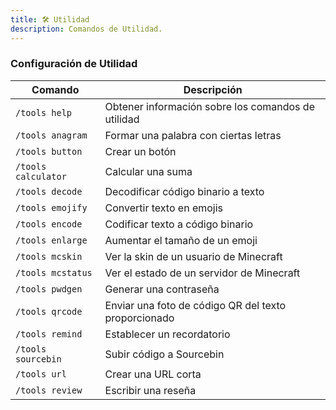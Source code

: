 ```yaml
---
title: 🛠️ Utilidad
description: Comandos de Utilidad.
---
```


### Configuración de Utilidad

| Comando             | Descripción                                          |
| ------------------- | ---------------------------------------------------- |
| `/tools help`       | Obtener información sobre los comandos de utilidad   |
| `/tools anagram`    | Formar una palabra con ciertas letras                |
| `/tools button`     | Crear un botón                                       |
| `/tools calculator` | Calcular una suma                                    |
| `/tools decode`     | Decodificar código binario a texto                   |
| `/tools emojify`    | Convertir texto en emojis                            |
| `/tools encode`     | Codificar texto a código binario                     |
| `/tools enlarge`    | Aumentar el tamaño de un emoji                       |
| `/tools mcskin`     | Ver la skin de un usuario de Minecraft               |
| `/tools mcstatus`   | Ver el estado de un servidor de Minecraft            |
| `/tools pwdgen`     | Generar una contraseña                               |
| `/tools qrcode`     | Enviar una foto de código QR del texto proporcionado |
| `/tools remind`     | Establecer un recordatorio                           |
| `/tools sourcebin`  | Subir código a Sourcebin                             |
| `/tools url`        | Crear una URL corta                                  |
| `/tools review`     | Escribir una reseña                                  |
